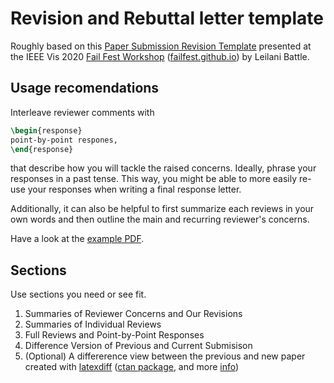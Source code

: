 # Revision and Rebuttal letter template

Roughly based on this [Paper Submission Revision Template](https://docs.google.com/document/d/1Vef5VaW1j_vtg5z9lWJo4aKgzM0hUe3UnfBdY6-_1DM/edit) presented at the IEEE Vis 2020 [Fail Fest Workshop](https://virtual.ieeevis.org/year/2020/session_w-failfest.html) ([failfest.github.io](https://failfest.github.io/)) by Leilani Battle.

## Usage recomendations
Interleave reviewer comments with
``` latex
\begin{response}
point-by-point respones,
\end{response}
```
that describe how you will tackle the raised concerns.
Ideally, phrase your responses in a past tense.
This way, you might be able to more easily re-use your responses when writing a final response letter.

Additionally, it can also be helpful to first summarize each reviews in your own words and then outline the main and recurring reviewer's concerns.

Have a look at the [example PDF](example/Revision_Rebuttal_Letter_Template).

## Sections

Use sections you need or see fit.

1. Summaries of Reviewer Concerns and Our Revisions
2. Summaries of Individual Reviews
3. Full Reviews and Point-by-Point Responses
4. Difference Version of Previous and Current Submisison
5. (Optional) A differerence view between the previous and new paper created with [latexdiff](https://github.com/ftilmann/latexdiff/) ([ctan package](https://ctan.org/pkg/latexdiff), and more [info](https://www.overleaf.com/learn/latex/Articles/Using_Latexdiff_For_Marking_Changes_To_Tex_Documents))